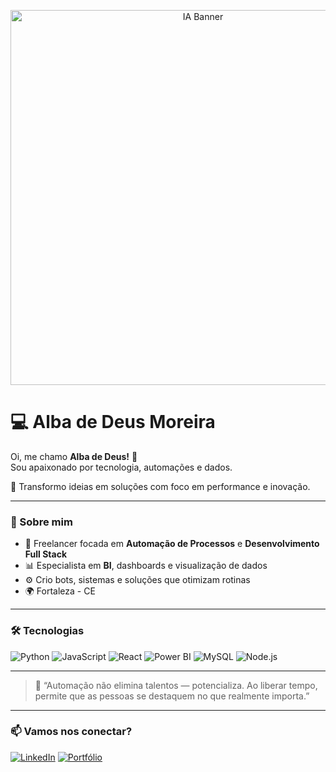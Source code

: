 <p align="center">
  <img src="https://media.giphy.com/media/qgQUggAC3Pfv687qPC/giphy.gif" width="600" alt="IA Banner"/>
</p>

# 💻 Alba de Deus Moreira

Oi, me chamo **Alba de Deus!** 👋  
Sou apaixonado por tecnologia, automações e dados.

🎯 Transformo ideias em soluções com foco em performance e inovação.

---

### 🚀 Sobre mim
- 🎯 Freelancer focada em **Automação de Processos** e **Desenvolvimento Full Stack**
- 📊 Especialista em **BI**, dashboards e visualização de dados
- ⚙️ Crio bots, sistemas e soluções que otimizam rotinas
- 🌍 Fortaleza - CE

---

### 🛠️ Tecnologias
![Python](https://img.shields.io/badge/-Python-3776AB?style=flat&logo=python&logoColor=white)
![JavaScript](https://img.shields.io/badge/-JavaScript-F7DF1E?style=flat&logo=javascript&logoColor=black)
![React](https://img.shields.io/badge/-React-20232A?style=flat&logo=react)
![Power BI](https://img.shields.io/badge/-PowerBI-F2C811?style=flat&logo=powerbi&logoColor=black)
![MySQL](https://img.shields.io/badge/-MySQL-4479A1?style=flat&logo=mysql&logoColor=white)
![Node.js](https://img.shields.io/badge/-Node.js-339933?style=flat&logo=nodedotjs&logoColor=white)

---

> 🧠 “Automação não elimina talentos — potencializa. Ao liberar tempo, permite que as pessoas se destaquem no que realmente importa.”

---

### 📫 Vamos nos conectar?

[![LinkedIn](https://img.shields.io/badge/-LinkedIn-0A66C2?style=flat&logo=linkedin&logoColor=white)](https://www.linkedin.com/in/alba-de-deus-moreira-5376371a2/)
[![Portfólio](https://img.shields.io/badge/-Portfólio-000?style=flat&logo=github&logoColor=white)](https://adeusq.github.io/)
